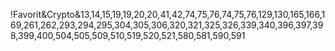 !Favorit&Crypto&13,14,15,19,19,20,20,41,42,74,75,76,74,75,76,129,130,165,166,169,261,262,293,294,295,304,305,306,320,321,325,326,339,340,396,397,398,399,400,504,505,509,510,519,520,521,580,581,590,591
